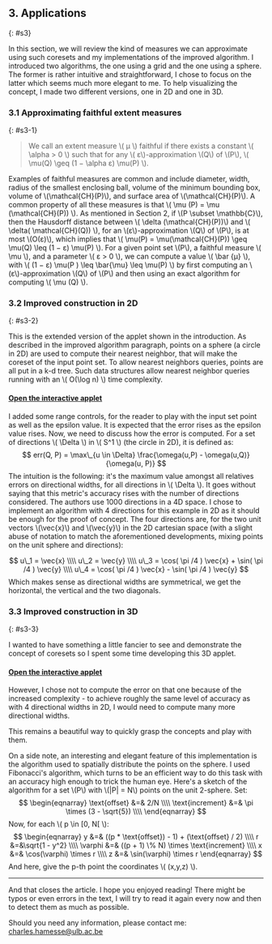 ## 3. Applications
{: #s3}

In this section, we will review the kind of measures we can approximate using such coresets and my implementations of the improved algorithm. I introduced two algorithms, the one using a grid and the one using a sphere. The former is rather intuitive and straightforward, I chose to focus on the latter which seems much more elegant to me.
To help visualizing the concept, I made two different versions, one in 2D and one in 3D.

### 3.1 Approximating faithful extent measures ###
{: #s3-1}

> We call an extent measure \\( µ \\) faithful if there exists a constant \\( \alpha  > 0 \\) such that for any \\( ε\\)-approximation \\(Q\\) of \\(P\\), \\( \mu(Q) \geq (1 − \alpha ε) \mu(P) \\).

Examples of faithful measures are common and include diameter, width, radius of the smallest enclosing ball, volume of the minimum bounding box, volume of \\(\mathcal{CH}(P)\\), and surface area of \\(\mathcal{CH}(P)\\). A common property of all these measures is that \\( \mu (P) = \mu (\mathcal{CH}(P)) \\). As mentioned in Section 2, if \\(P \subset \mathbb{C}\\), then the Hausdorff distance between \\( \delta (\mathcal{CH}(P))\\) and \\( \delta( \mathcal{CH}(Q)) \\), for an \\(ε\\)-approximation \\(Q\\) of \\(P\\), is at most \\(O(ε)\\), which implies that \\( \mu(P) = \mu(\mathcal{CH}(P)) \geq \mu(Q) \leq (1 − ε) \mu(P) \\). For a given point set \\(P\\), a faithful measure \\( \mu \\), and a parameter \\( ε > 0 \\), we can compute a value \\( \bar {μ} \\), with \\( (1 − ε) \mu(P ) \leq \bar{\mu} \leq \mu(P) \\) by first computing an \\(ε\\)-approximation \\(Q\\) of \\(P\\) and then using an exact algorithm for computing \\( \mu (Q) \\).

### 3.2 Improved construction in 2D
{: #s3-2}

This is the extended version of the applet shown in the introduction. As described in the improved algorithm paragraph, points on a sphere (a circle in 2D) are used to compute their nearest neighbor, that will make the coreset of the input point set. To allow nearest neighbors queries, points are all put in a k-d tree. Such data structures allow nearest neighbor queries running with an \\( O(\log n) \\) time complexity.

#### [Open the interactive applet](./applications/improved_construction_2d.html)

I added some range controls, for the reader to play with the input set point as well as the epsilon value. It is expected that the error rises as the epsilon value rises. Now, we need to discuss how the error is computed. For a set of directions \\( \Delta \\) in \\( S^1 \\) (the circle in 2D), it is defined as:
$$
err(Q, P) = \max\_{u \in \Delta} \frac{\omega(u,P) - \omega(u,Q)}{\omega(u, P)}
$$
The intuition is the following: it's the maximum value amongst all relatives errors on directional widths, for all directions in \\( \Delta \\). It goes without saying that this metric's accuracy rises with the number of directions considered. The authors use 1000 directions in a 4D space. I chose to implement an algorithm with 4 directions for this example in 2D as it should be enough for the proof of concept. The four directions are, for the two unit vectors \\(\vec{x}\\) and \\(\vec{y}\\) in the 2D cartesian space (with a slight abuse of notation to match the aforementioned developments, mixing points on the unit sphere and directions):

$$
u\_1 = \vec{x} \\\\
u\_2 = \vec{y} \\\\
u\_3 = \cos( \pi /4 ) \vec{x} + \sin( \pi /4 ) \vec{y} \\\\
u\_4 = \cos( \pi /4 ) \vec{x} - \sin( \pi /4 ) \vec{y}
$$
Which makes sense as directional widths are symmetrical, we get the horizontal, the vertical and the two diagonals.


### 3.3 Improved construction in 3D
{: #s3-3}

I wanted to have something a little fancier to see and demonstrate the concept of coresets so I spent some time developing this 3D applet.

#### [Open the interactive applet](./applications/improved_construction.html)

However, I chose not to compute the error on that one because of the increased complexity - to achieve roughly the same level of accuracy as with 4 directional widths in 2D, I would need to compute many more directional widths.

This remains a beautiful way to quickly grasp the concepts and play with them.

On a side note, an interesting and elegant feature of this implementation is the algorithm used to spatially distribute the points on the sphere. I used Fibonacci's algorithm,  which turns to be an efficient way to do this task with an accuracy high enough to trick the human eye. Here's a sketch of the algorithm for a set \\(P\\) with \\(|P| = N\\) points on the unit 2-sphere. Set:
$$
\begin{eqnarray}
\text{offset} &=& 2/N \\\\
\text{increment} &=&  \pi  \times (3 - \sqrt{5}) \\\\
\end{eqnarray}
$$
Now, for each \\( p \in [0, N[ \\):
$$
\begin{eqnarray}
y &=& ((p * \text{offset}) - 1) + (\text{offset} / 2) \\\\
r &=&\sqrt{1 - y^2} \\\\
\varphi &=& ((p + 1) \% N) \times \text{increment} \\\\
x &=& \cos(\varphi) \times r \\\\
z &=& \sin(\varphi) \times r
\end{eqnarray}
$$
And here, give the p-th point the coordinates \\( (x,y,z) \\).


----

And that closes the article. I hope you enjoyed reading! There might be typos or even errors in the text, I will try to read it again every now and then to detect them as much as possible.

Should you need any information, please contact me: charles.hamesse@ulb.ac.be
